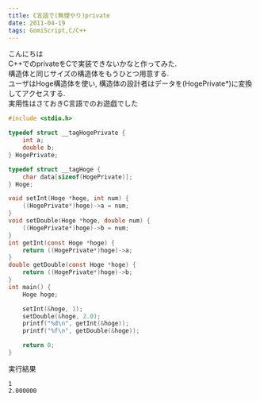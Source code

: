 ```yaml
---
title: C言語で(無理やり)private
date: 2011-04-19
tags: GomiScript,C/C++
---
```


こんにちは<br />C++でのprivateをCで実装できないかなと作ってみた.<br />
構造体と同じサイズの構造体をもうひとつ用意する.<br />
ユーザはHoge構造体を使い, 構造体の設計者はデータを(HogePrivate*)に変換してアクセスする.<br />
実用性はさておきC言語でのお遊戯でした

```c
#include <stdio.h>

typedef struct __tagHogePrivate {
	int a;
	double b;
} HogePrivate;

typedef struct __tagHoge {
	char data[sizeof(HogePrivate)];
} Hoge;

void setInt(Hoge *hoge, int num) {
	((HogePrivate*)hoge)->a = num;
}
void setDouble(Hoge *hoge, double num) {
	((HogePrivate*)hoge)->b = num;
}
int getInt(const Hoge *hoge) {
	return ((HogePrivate*)hoge)->a;
}
double getDouble(const Hoge *hoge) {
	return ((HogePrivate*)hoge)->b;
}
int main() {
	Hoge hoge;

	setInt(&hoge, 1);
	setDouble(&hoge, 2.0);
	printf("%d\n", getInt(&hoge));
	printf("%f\n", getDouble(&hoge));

	return 0;
}
```

実行結果

```
1
2.000000
```

